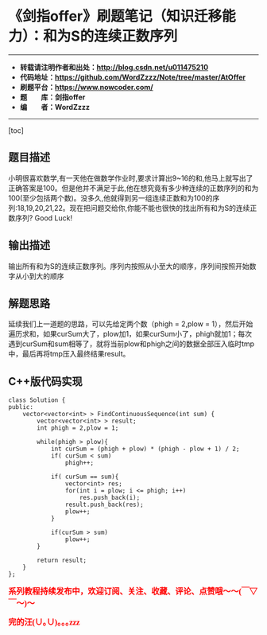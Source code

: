 # 《剑指offer》刷题笔记（知识迁移能力）：和为S的连续正数序列

----------

- **转载请注明作者和出处：http://blog.csdn.net/u011475210**
- **代码地址：https://github.com/WordZzzz/Note/tree/master/AtOffer**
- **刷题平台：https://www.nowcoder.com/**
- **题&emsp;&emsp;库：剑指offer**
- **编&emsp;&emsp;者：WordZzzz**

----------

[toc]

## 题目描述

小明很喜欢数学,有一天他在做数学作业时,要求计算出9~16的和,他马上就写出了正确答案是100。但是他并不满足于此,他在想究竟有多少种连续的正数序列的和为100(至少包括两个数)。没多久,他就得到另一组连续正数和为100的序列:18,19,20,21,22。现在把问题交给你,你能不能也很快的找出所有和为S的连续正数序列? Good Luck!

## 输出描述

输出所有和为S的连续正数序列。序列内按照从小至大的顺序，序列间按照开始数字从小到大的顺序

## 解题思路

延续我们上一道题的思路，可以先给定两个数（phigh = 2,plow = 1），然后开始遍历求和，如果curSum大了，plow加1，如果curSum小了，phigh就加1；每次遇到curSum和sum相等了，就将当前plow和phigh之间的数据全部压入临时tmp中，最后再将tmp压入最终结果result。

## C++版代码实现

```
class Solution {
public:
    vector<vector<int> > FindContinuousSequence(int sum) {
        vector<vector<int> > result;
        int phigh = 2,plow = 1;
         
        while(phigh > plow){
            int curSum = (phigh + plow) * (phigh - plow + 1) / 2;
            if( curSum < sum)
                phigh++;
             
            if( curSum == sum){
                vector<int> res;
                for(int i = plow; i <= phigh; i++)
                    res.push_back(i);
                result.push_back(res);
                plow++;
            }
             
            if(curSum > sum)
                plow++;
        }
         
        return result;
    }
};
```

**<font color="red" size=3 face="仿宋">系列教程持续发布中，欢迎订阅、关注、收藏、评论、点赞哦～～(￣▽￣～)～</font>**

**<font color="red" size=3 face="仿宋">完的汪(∪｡∪)｡｡｡zzz</font>**